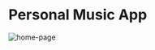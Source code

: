 

# Personal Music App

![home-page](http://res.cloudinary.com/dbtepon6n/image/upload/v1528864671/music.png)

